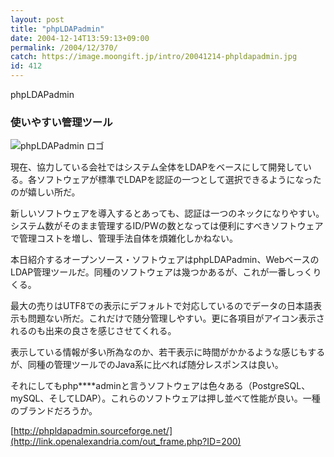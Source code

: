 ```yaml
---
layout: post
title: "phpLDAPadmin"
date: 2004-12-14T13:59:13+09:00
permalink: /2004/12/370/
catch: https://image.moongift.jp/intro/20041214-phpldapadmin.jpg
id: 412
---
```

phpLDAPadmin  
<!--more-->

### 使いやすい管理ツール
  

![phpLDAPadmin ロゴ](https://image.moongift.jp/intro/20041214-phpldapadmin.jpg "phpLDAPadmin ロゴ")

  

現在、協力している会社ではシステム全体をLDAPをベースにして開発している。各ソフトウェアが標準でLDAPを認証の一つとして選択できるようになったのが嬉しい所だ。

  

新しいソフトウェアを導入するとあっても、認証は一つのネックになりやすい。システム数がそのまま管理するID/PWの数となっては便利にすべきソフトウェアで管理コストを増し、管理手法自体を煩雑化しかねない。

  

本日紹介するオープンソース・ソフトウェアはphpLDAPadmin、WebベースのLDAP管理ツールだ。同種のソフトウェアは幾つかあるが、これが一番しっくりくる。

  

最大の売りはUTF8での表示にデフォルトで対応しているのでデータの日本語表示も問題ない所だ。これだけで随分管理しやすい。更に各項目がアイコン表示されるのも出来の良さを感じさせてくれる。

  

表示している情報が多い所為なのか、若干表示に時間がかかるような感じもするが、同種の管理ツールでのJava系に比べれば随分レスポンスは良い。

  

それにしてもphp\*\*\*\*adminと言うソフトウェアは色々ある（PostgreSQL、mySQL、そしてLDAP）。これらのソフトウェアは押し並べて性能が良い。一種のブランドだろうか。

  

[http://phpldapadmin.sourceforge.net/](http://link.openalexandria.com/out_frame.php?ID=200)

